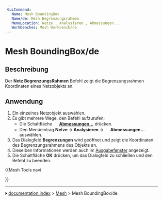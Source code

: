 ```yaml
---
 GuiCommand:
   Name: Mesh BoundingBox‏‎
   Name/de: Mesh Begrenzungsrahmen
   MenuLocation: Netze , Analysieren , Abmessungen...
   Workbenches: Mesh Workbench/de
---
```


# Mesh BoundingBox/de



## Beschreibung

Der **Netz BegrenzungsRahmen** Befehl zeigt die Begrenzungsrahmen Koordinaten eines Netzobjekts an.



## Anwendung

1.  Ein einzelnes Netzobjekt auswählen.
2.  Es gibt mehrere Wege, den Befehl aufzurufen:
    -   Die Schaltfläche **<img src="images/Mesh_BoundingBox.svg" width=16px> [Abmessungen...](Mesh_BoundingBox/de.md)** drücken.
    -   Den Menüeintrag **Netze → Analysieren → <img src="images/Mesh_BoundingBox.svg" width=16px> Abmessungen...** auswählen.
3.  Das Dialogfeld **Begrenzungen** wird geöffnet und zeigt die Koordinaten des Begrenzungsrahmens des Objekts an.
4.  Dieselben Informationen werden auch im [Ausgabefenster](Report_view/de.md) angezeigt.
5.  Die Schaltfläche **OK** drücken, um das Dialogfeld zu schließen und den Befehl zu beenden.





{{Mesh Tools navi

}}



---
⏵ [documentation index](../README.md) > [Mesh](Mesh_Workbench.md) > Mesh BoundingBox/de
